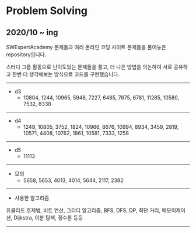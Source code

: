 
# Problem Solving

## 2020/10 ~ ing

SWExpertAcademy 문제들과 여러 온라인 코딩 사이트 문제들을 풀어놓은 repository입니다.

스터디 그룹 활동으로 난이도있는 문제들을 풀고, 
더 나은 방법을 의논하여 서로 공유하고 한번 더 생각해보는 방식으로 코드를 구현했습니다.

----------------------
+ d3
  + 10804, 1244, 10965, 5948, 7227, 6485, 7675, 6781, 11285, 10580, 7532, 8338
----------------------
+ d4
  + 1249, 10805, 3752, 1824, 10966, 8676, 10994, 8934, 3459, 2819, 10571, 4408, 10762, 1861, 10581, 7333, 1258
----------------------
+ d5
  + 11113
----------------------
+ 모의
  + 5658, 5653, 4013, 4014, 5644, 2117, 2382
----------------------

+ 사용한 알고리즘

유클리드 호제법, 비트 연산, 그리디 알고리즘, BFS, DFS, DP, 최단 거리, 메모이제이션, Dijkstra, 이분 탐색, 정수론 등등

----------------------
